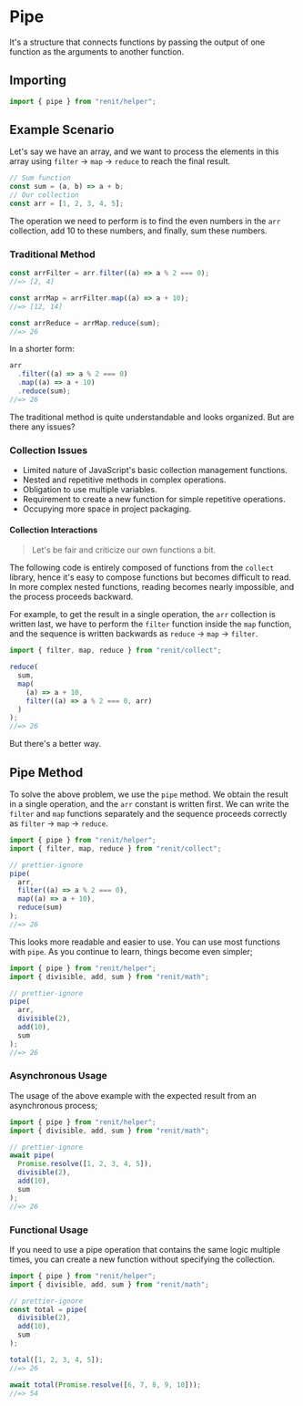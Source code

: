 # Pipe

It's a structure that connects functions by passing the output of one function as the arguments to another function.

## Importing

```js
import { pipe } from "renit/helper";
```

## Example Scenario

Let's say we have an array, and we want to process the elements in this array using `filter` -> `map` -> `reduce` to reach the final result.

```js
// Sum function
const sum = (a, b) => a + b;
// Our collection
const arr = [1, 2, 3, 4, 5];
```

The operation we need to perform is to find the even numbers in the `arr` collection, add 10 to these numbers, and finally, sum these numbers.

### Traditional Method

```js
const arrFilter = arr.filter((a) => a % 2 === 0);
//=> [2, 4]

const arrMap = arrFilter.map((a) => a + 10);
//=> [12, 14]

const arrReduce = arrMap.reduce(sum);
//=> 26
```

In a shorter form:

```js
arr
  .filter((a) => a % 2 === 0)
  .map((a) => a + 10)
  .reduce(sum);
//=> 26
```

The traditional method is quite understandable and looks organized. But are there any issues?

### Collection Issues

- Limited nature of JavaScript's basic collection management functions.
- Nested and repetitive methods in complex operations.
- Obligation to use multiple variables.
- Requirement to create a new function for simple repetitive operations.
- Occupying more space in project packaging.

#### Collection Interactions

> Let's be fair and criticize our own functions a bit.

The following code is entirely composed of functions from the `collect` library, hence it's easy to compose functions but becomes difficult to read. In more complex nested functions, reading becomes nearly impossible, and the process proceeds backward.

For example, to get the result in a single operation, the `arr` collection is written last, we have to perform the `filter` function inside the `map` function, and the sequence is written backwards as `reduce` -> `map` -> `filter`.

```js
import { filter, map, reduce } from "renit/collect";

reduce(
  sum,
  map(
    (a) => a + 10,
    filter((a) => a % 2 === 0, arr)
  )
);
//=> 26
```

But there's a better way.

## Pipe Method

To solve the above problem, we use the `pipe` method. We obtain the result in a single operation, and the `arr` constant is written first. We can write the `filter` and `map` functions separately and the sequence proceeds correctly as `filter` -> `map` -> `reduce`.

```js
import { pipe } from "renit/helper";
import { filter, map, reduce } from "renit/collect";

// prettier-ignore
pipe(
  arr,
  filter((a) => a % 2 === 0),
  map((a) => a + 10),
  reduce(sum)
);
//=> 26
```

This looks more readable and easier to use. You can use most functions with `pipe`. As you continue to learn, things become even simpler;

```js
import { pipe } from "renit/helper";
import { divisible, add, sum } from "renit/math";

// prettier-ignore
pipe(
  arr,
  divisible(2),
  add(10),
  sum
);
//=> 26
```

### Asynchronous Usage

The usage of the above example with the expected result from an asynchronous process;

```js
import { pipe } from "renit/helper";
import { divisible, add, sum } from "renit/math";

// prettier-ignore
await pipe(
  Promise.resolve([1, 2, 3, 4, 5]),
  divisible(2),
  add(10),
  sum
);
//=> 26
```

### Functional Usage

If you need to use a pipe operation that contains the same logic multiple times, you can create a new function without specifying the collection.

```js
import { pipe } from "renit/helper";
import { divisible, add, sum } from "renit/math";

// prettier-ignore
const total = pipe(
  divisible(2),
  add(10),
  sum
);

total([1, 2, 3, 4, 5]);
//=> 26

await total(Promise.resolve([6, 7, 8, 9, 10]));
//=> 54
```
